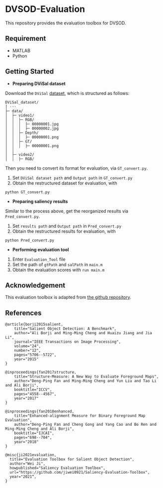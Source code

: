 # DVSOD-Evaluation
This repository provides the evaluation toolbox for DVSOD.

## Requirement 
* MATLAB 
* Python

## Getting Started

+ **Preparing DViSal dataset**

Download the `DViSal` [dataset](https://github.com/DVSOD/DVSOD-DViSal), which is structured as follows:

```
DViSal_dataset/
│ ···
├─ data/
│  ├─ video1/
│  │  ├─ RGB/
│  │  │  ├─ 00000001.jpg
│  │  │  ├─ 00000002.jpg
│  │  ├─ Depth/
│  │  │  ├─ 00000001.png
│  │  ├─ GT/
│  │  │  ├─ 00000001.png
│  │
│  ├─ video2/
│  │  ├─ RGB/
```

Then you need to convert its format for evaluation, via `GT_convert.py`.
1. Set `DViSal dataset path` and `Output path` in `GT_convert.py`
2. Obtain the restructured dataset for evaluation, with
```
python GT_convert.py
```


+ **Preparing saliency results**

Similar to the process above, get the reorganized results via `Pred_convert.py`.
1. Set `results path` and `Output path` in `Pred_convert.py`
2. Obtain the restructured results for evaluation, with
```
python Pred_convert.py
```

+ **Performing evaluation tool**

1. Enter `Evaluation_Tool` file
2. Set the path of `gtPath` and `salPath` in `main.m`
3. Obtain the evaluation scores with `run main.m`


## Acknowledgement
This evaluation toolbox is adapted from [the github repository](https://github.com/jiwei0921/Saliency-Evaluation-Toolbox). 

## References
```
@article{borji2015salient,
	title="Salient Object Detection: A Benchmark",
	author="Ali Borji and Ming-Ming Cheng and Huaizu Jiang and Jia Li",
	journal="IEEE Transactions on Image Processing",
	volume="24",
	number="12",
	pages="5706--5722",
	year="2015"
}
```
```
@inproceedings{fan2017structure,
	title="Structure-Measure: A New Way to Evaluate Foreground Maps",
	author="Deng-Ping Fan and Ming-Ming Cheng and Yun Liu and Tao Li and Ali Borji",
	booktitle="ICCV",
	pages="4558--4567",
	year="2017"
}
```
```
@inproceedings{fan2018enhanced,
	title="Enhanced-alignment Measure for Binary Foreground Map Evaluation",
	author="Deng-Ping Fan and Cheng Gong and Yang Cao and Bo Ren and Ming-Ming Cheng and Ali Borji",
	booktitle="IJCAI",
	pages="698--704",
	year="2018"
}
```
```
@misc{ji2021evaluation,
  title="Evaluation Toolbox for Salient Object Detection",
  author="Wei Ji",
  howpublished="Saliency Evaluation Toolbox",
  url="https://github.com/jiwei0921/Saliency-Evaluation-Toolbox",
  year="2021“,
}
```
